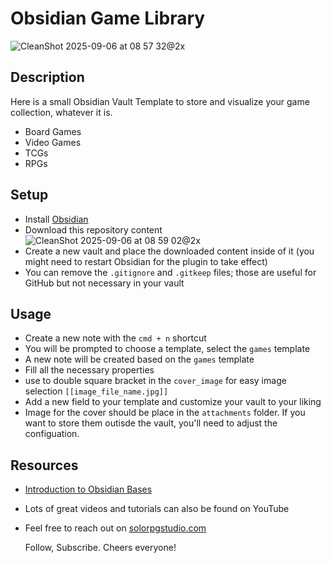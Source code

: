 # Obsidian Game Library

![CleanShot 2025-09-06 at 08 57 32@2x](https://github.com/user-attachments/assets/572bdfdc-4e74-4c96-972a-e91630616ef4)


## Description

Here is a small Obsidian Vault Template to store and visualize your game collection, whatever it is. 
- Board Games
- Video Games
- TCGs
- RPGs

## Setup

- Install [Obsidian](https://obsidian.md)
- Download this repository content 
![CleanShot 2025-09-06 at 08 59 02@2x](https://github.com/user-attachments/assets/117473ad-cfff-4150-b075-442949d64bf6)
- Create a new vault and place the downloaded content inside of it (you might need to restart Obsidian for the plugin to take effect)
- You can remove the `.gitignore` and `.gitkeep` files; those are useful for GitHub but not necessary in your vault

## Usage

- Create a new note with the `cmd + n` shortcut
- You will be prompted to choose a template, select the `games` template
- A new note will be created based on the `games` template
- Fill all the necessary properties
- use to double square bracket in the `cover_image` for easy image selection `[[image_file_name.jpg]]`
- Add a new field to your template and customize your vault to your liking
- Image for the cover should be place in the `attachments` folder. If you want to store them outisde the vault, you'll need to adjust the configuation.

## Resources
- [Introduction to Obsidian Bases](https://help.obsidian.md/bases)
- Lots of great videos and tutorials can also be found on YouTube
- Feel free to reach out on [solorpgstudio.com](https://www.solorpgstudio.com)

  Follow, Subscribe. Cheers everyone!
